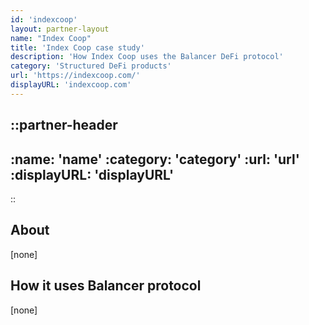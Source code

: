 ```yaml
---
id: 'indexcoop'
layout: partner-layout
name: "Index Coop"
title: 'Index Coop case study'
description: 'How Index Coop uses the Balancer DeFi protocol'
category: 'Structured DeFi products'
url: 'https://indexcoop.com/'
displayURL: 'indexcoop.com'
---
```


::partner-header
---
:name: 'name'
:category: 'category'
:url: 'url'
:displayURL: 'displayURL'
---
::

## About

[none]

## How it uses Balancer protocol

[none]
